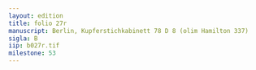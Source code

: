 ```yaml
---
layout: edition
title: folio 27r
manuscript: Berlin, Kupferstichkabinett 78 D 8 (olim Hamilton 337)
sigla: B
iip: b027r.tif
milestone: 53
---
```

